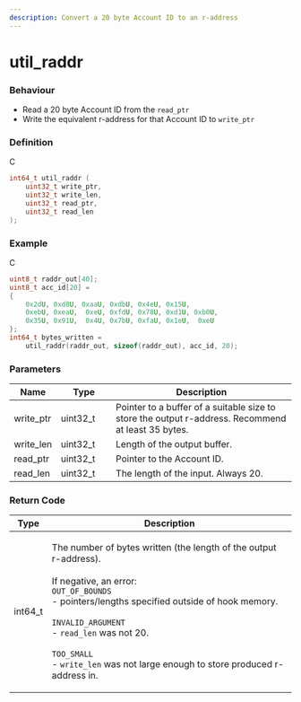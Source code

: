 ```yaml
---
description: Convert a 20 byte Account ID to an r-address
---
```


# util\_raddr

### Behaviour

* Read a 20 byte Account ID from the `read_ptr`
* Write the equivalent r-address for that Account ID to `write_ptr`

### Definition

C

```c
int64_t util_raddr (
    uint32_t write_ptr,
    uint32_t write_len,
    uint32_t read_ptr,
    uint32_t read_len
);
```

### Example

C

```c
uint8_t raddr_out[40];
uint8_t acc_id[20] =
{
    0x2dU, 0xd8U, 0xaaU, 0xdbU, 0x4eU, 0x15U,               
    0xebU, 0xeaU,  0xeU, 0xfdU, 0x78U, 0xd1U, 0xb0U,
    0x35U, 0x91U,  0x4U, 0x7bU, 0xfaU, 0x1eU,  0xeU
};
int64_t bytes_written = 
    util_raddr(raddr_out, sizeof(raddr_out), acc_id, 20);
```

### Parameters

<table><thead><tr><th>Name</th><th width="82">Type</th><th>Description</th></tr></thead><tbody><tr><td>write_ptr</td><td>uint32_t</td><td>Pointer to a buffer of a suitable size to store the output r-address. Recommend at least 35 bytes.</td></tr><tr><td>write_len</td><td>uint32_t</td><td>Length of the output buffer.</td></tr><tr><td>read_ptr</td><td>uint32_t</td><td>Pointer to the Account ID.</td></tr><tr><td>read_len</td><td>uint32_t</td><td>The length of the input. Always 20.</td></tr></tbody></table>

### Return Code

| Type     | Description                                                                                                                                                                                                                                                                                                                                                                             |
| -------- | --------------------------------------------------------------------------------------------------------------------------------------------------------------------------------------------------------------------------------------------------------------------------------------------------------------------------------------------------------------------------------------- |
| int64\_t | <p>The number of bytes written (the length of the output r-address).<br><br>If negative, an error:<br><code>OUT_OF_BOUNDS</code><br>- pointers/lengths specified outside of hook memory.<br><br><code>INVALID_ARGUMENT</code><br>- <code>read_len</code> was not 20.<br><br><code>TOO_SMALL</code><br>- <code>write_len</code> was not large enough to store produced r-address in.</p> |
